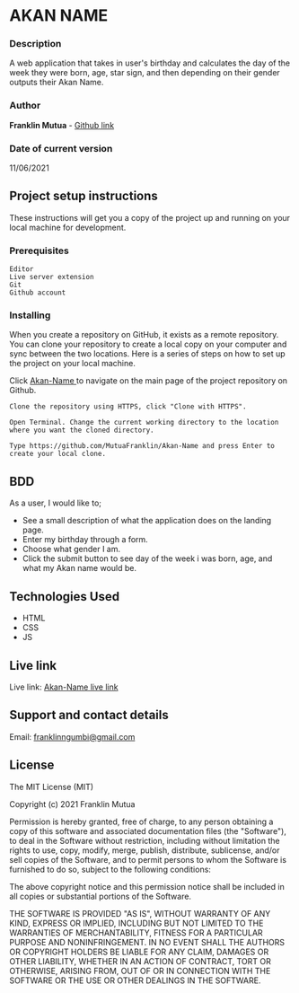 # AKAN NAME

### Description

A web application that takes in user's birthday and calculates the day of the week they were born, age, star sign, and then depending on their gender outputs their Akan Name.
### Author

**Franklin Mutua** - [Github link](https://github.com/MutuaFranklin/)

### Date of current version

11/06/2021

## Project setup instructions

These instructions will get you a copy of the project up and running on your local machine for development.

### Prerequisites

```
Editor
Live server extension
Git
Github account
```

### Installing

When you create a repository on GitHub, it exists as a remote repository. You can clone your repository to create a local copy on your computer and sync between the two locations. Here is a series of steps on how to set up the project on your local machine.

Click [Akan-Name ](https://github.com/MutuaFranklin/Akan-Name) to navigate on the main page of the project repository on Github.

```
Clone the repository using HTTPS, click "Clone with HTTPS".
```

```
Open Terminal. Change the current working directory to the location where you want the cloned directory.
```

```
Type https://github.com/MutuaFranklin/Akan-Name and press Enter to create your local clone.

```

## BDD
As a user, I would like to;
- See a  small description of what the application does on the landing page.
- Enter my birthday through a form.
- Choose what gender I am.
- Click the submit button to see day of the week i was born, age, and what my Akan name would be.

## Technologies Used

- HTML
- CSS
- JS

## Live link

Live link: [Akan-Name live link](https://mutuafranklin.github.io/Akan-Name/)

## Support and contact details

Email: [franklinngumbi@gmail.com ](franklinngumbi@gmail.com)

## License

The MIT License (MIT)

Copyright (c) 2021 Franklin Mutua

Permission is hereby granted, free of charge, to any person obtaining
a copy of this software and associated documentation files (the
"Software"), to deal in the Software without restriction, including
without limitation the rights to use, copy, modify, merge, publish,
distribute, sublicense, and/or sell copies of the Software, and to
permit persons to whom the Software is furnished to do so, subject to
the following conditions:

The above copyright notice and this permission notice shall be
included in all copies or substantial portions of the Software.

THE SOFTWARE IS PROVIDED "AS IS", WITHOUT WARRANTY OF ANY KIND,
EXPRESS OR IMPLIED, INCLUDING BUT NOT LIMITED TO THE WARRANTIES OF
MERCHANTABILITY, FITNESS FOR A PARTICULAR PURPOSE AND
NONINFRINGEMENT. IN NO EVENT SHALL THE AUTHORS OR COPYRIGHT HOLDERS BE
LIABLE FOR ANY CLAIM, DAMAGES OR OTHER LIABILITY, WHETHER IN AN ACTION
OF CONTRACT, TORT OR OTHERWISE, ARISING FROM, OUT OF OR IN CONNECTION
WITH THE SOFTWARE OR THE USE OR OTHER DEALINGS IN THE SOFTWARE.